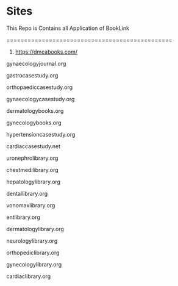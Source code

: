 # Sites
This Repo is Contains all Application of BookLink

===============================================
1. https://dmcabooks.com/

gynaecologyjournal.org

gastrocasestudy.org

orthopaediccasestudy.org

gynaecologycasestudy.org

dermatologybooks.org

gynecologybooks.org

hypertensioncasestudy.org

cardiaccasestudy.net

uronephrolibrary.org

chestmedilibrary.org

hepatologylibrary.org

dentallibrary.org

vonomaxlibrary.org

entlibrary.org

dermatologylibrary.org

neurologylibrary.org

orthopediclibrary.org

gynecologylibrary.org

cardiaclibrary.org